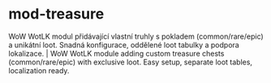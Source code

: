 # mod-treasure
WoW WotLK modul přidávající vlastní truhly s pokladem (common/rare/epic) a unikátní loot. Snadná konfigurace, oddělené loot tabulky a podpora lokalizace. | WoW WotLK module adding custom treasure chests (common/rare/epic) with exclusive loot. Easy setup, separate loot tables, localization ready.
